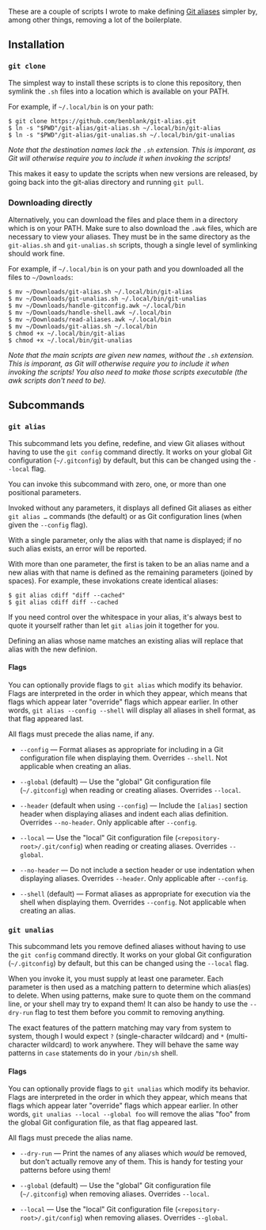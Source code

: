These are a couple of scripts I wrote to make defining [Git
aliases][git-aliases] simpler by, among other things, removing a lot of the
boilerplate.

[git-aliases]: https://git-scm.com/book/en/v2/Git-Basics-Git-Aliases

## Installation

### `git clone`

The simplest way to install these scripts is to clone this repository, then
symlink the `.sh` files into a location which is available on your PATH.

For example, if `~/.local/bin` is on your path:

```console
$ git clone https://github.com/benblank/git-alias.git
$ ln -s "$PWD"/git-alias/git-alias.sh ~/.local/bin/git-alias
$ ln -s "$PWD"/git-alias/git-unalias.sh ~/.local/bin/git-unalias
```

_Note that the destination names lack the `.sh` extension. This is imporant, as
Git will otherwise require you to include it when invoking the scripts!_

This makes it easy to update the scripts when new versions are released, by
going back into the git-alias directory and running `git pull`.

### Downloading directly

Alternatively, you can download the files and place them in a directory which is
on your PATH. Make sure to also download the `.awk` files, which are necessary
to view your aliases. They must be in the same directory as the `git-alias.sh`
and `git-unalias.sh` scripts, though a single level of symlinking should work
fine.

For example, if `~/.local/bin` is on your path and you downloaded all the files
to `~/Downloads`:

```console
$ mv ~/Downloads/git-alias.sh ~/.local/bin/git-alias
$ mv ~/Downloads/git-unalias.sh ~/.local/bin/git-unalias
$ mv ~/Downloads/handle-gitconfig.awk ~/.local/bin
$ mv ~/Downloads/handle-shell.awk ~/.local/bin
$ mv ~/Downloads/read-aliases.awk ~/.local/bin
$ mv ~/Downloads/git-alias.sh ~/.local/bin
$ chmod +x ~/.local/bin/git-alias
$ chmod +x ~/.local/bin/git-unalias
```

_Note that the main scripts are given new names, without the `.sh` extension.
This is imporant, as Git will otherwise require you to include it when invoking
the scripts! You also need to make those scripts executable (the awk scripts
don't need to be)._

## Subcommands

### `git alias`

This subcommand lets you define, redefine, and view Git aliases without having
to use the `git config` command directly. It works on your global Git
configuration (`~/.gitconfig`) by default, but this can be changed using the
`--local` flag.

You can invoke this subcommand with zero, one, or more than one positional
parameters.

Invoked without any parameters, it displays all defined Git aliases as either
`git alias …` commands (the default) or as Git configuration lines (when given
the `--config` flag).

With a single parameter, only the alias with that name is displayed; if no such
alias exists, an error will be reported.

With more than one parameter, the first is taken to be an alias name and a new
alias with that name is defined as the remaining parameters (joined by spaces).
For example, these invokations create identical aliases:

```
$ git alias cdiff "diff --cached"
$ git alias cdiff diff --cached
```

If you need control over the whitespace in your alias, it's always best to quote
it yourself rather than let `git alias` join it together for you.

Defining an alias whose name matches an existing alias will replace that alias
with the new definion.

#### Flags

You can optionally provide flags to `git alias` which modify its behavior. Flags
are interpreted in the order in which they appear, which means that flags which
appear later "override" flags which appear earlier. In other words,
`git alias --config --shell` will display all aliases in shell format, as that
flag appeared last.

All flags must precede the alias name, if any.

- `--config` — Format aliases as appropriate for including in a Git
  configuration file when displaying them. Overrides `--shell`. Not applicable
  when creating an alias.

- `--global` (default) — Use the "global" Git configuration file
  (`~/.gitconfig`) when reading or creating aliases. Overrides `--local`.

- `--header` (default when using `--config`) — Include the `[alias]` section
  header when displaying aliases and indent each alias definition. Overrides
  `--no-header`. Only applicable after `--config`.

- `--local` — Use the "local" Git configuration file
  (`<repository-root>/.git/config`) when reading or creating aliases. Overrides
  `--global`.

- `--no-header` — Do not include a section header or use indentation when
  displaying aliases. Overrides `--header`. Only applicable after `--config`.

- `--shell` (default) — Format aliases as appropriate for execution via the
  shell when displaying them. Overrides `--config`. Not applicable when creating
  an alias.

### `git unalias`

This subcommand lets you remove defined aliases without having to use the
`git config` command directly. It works on your global Git configuration
(`~/.gitconfig`) by default, but this can be changed using the `--local` flag.

When you invoke it, you must supply at least one parameter. Each parameter is
then used as a matching pattern to determine which alias(es) to delete. When
using patterns, make sure to quote them on the command line, or your shell may
try to expand them! It can also be handy to use the `--dry-run` flag to test
them before you commit to removing anything.

The exact features of the pattern matching may vary from system to system,
though I would expect `?` (single-character wildcard) and `*` (multi-character
wildcard) to work anywhere. They will behave the same way patterns in `case`
statements do in your `/bin/sh` shell.

#### Flags

You can optionally provide flags to `git unalias` which modify its behavior.
Flags are interpreted in the order in which they appear, which means that flags
which appear later "override" flags which appear earlier. In other words,
`git unalias --local --global foo` will remove the alias "foo" from the global
Git configuration file, as that flag appeared last.

All flags must precede the alias name.

- `--dry-run` — Print the names of any aliases which _would_ be removed, but
  don't actually remove any of them. This is handy for testing your patterns
  before using them!

- `--global` (default) — Use the "global" Git configuration file
  (`~/.gitconfig`) when removing aliases. Overrides `--local`.

- `--local` — Use the "local" Git configuration file
  (`<repository-root>/.git/config`) when removing aliases. Overrides `--global`.
